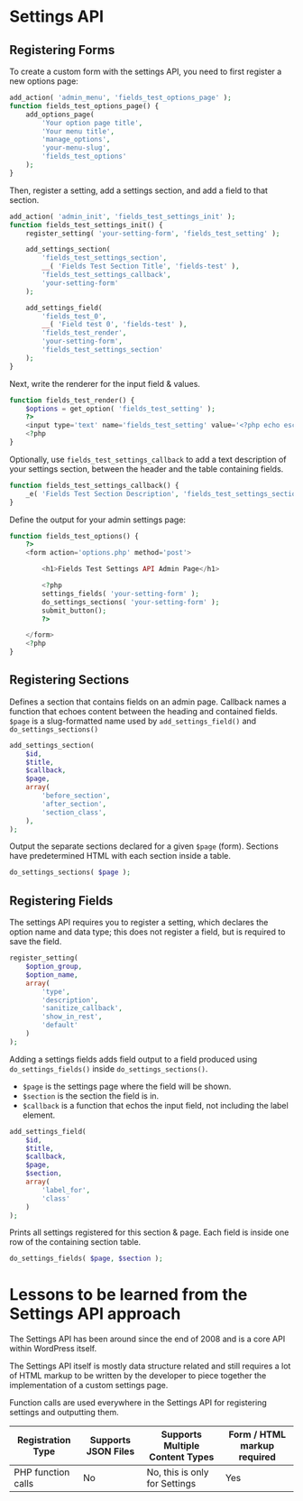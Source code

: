 # Settings API

## Registering Forms

To create a custom form with the settings API, you need to first register a new options page:

```php
add_action( 'admin_menu', 'fields_test_options_page' );
function fields_test_options_page() {
	add_options_page(
		'Your option page title',
		'Your menu title',
		'manage_options',
		'your-menu-slug',
		'fields_test_options'
	);
}
```

Then, register a setting, add a settings section, and add a field to that section.

```php
add_action( 'admin_init', 'fields_test_settings_init' );
function fields_test_settings_init() {
	register_setting( 'your-setting-form', 'fields_test_setting' );

	add_settings_section(
		'fields_test_settings_section',
		__( 'Fields Test Section Title', 'fields-test' ),
		'fields_test_settings_callback',
		'your-setting-form'
	);

	add_settings_field(
		'fields_test_0',
		__( 'Field test 0', 'fields-test' ),
		'fields_test_render',
		'your-setting-form',
		'fields_test_settings_section'
	);
}
```

Next, write the renderer for the input field & values.

```php
function fields_test_render() {
	$options = get_option( 'fields_test_setting' );
	?>
    <input type='text' name='fields_test_setting' value='<?php echo esc_attr( $options ); ?>'>
	<?php
}
```

Optionally, use `fields_test_settings_callback` to add a text description of your settings section, between the header
and the table containing fields.

```php
function fields_test_settings_callback() {
	_e( 'Fields Test Section Description', 'fields_test_settings_section' );
}
```

Define the output for your admin settings page:

```php
function fields_test_options() {
	?>
    <form action='options.php' method='post'>

        <h1>Fields Test Settings API Admin Page</h1>

		<?php
		settings_fields( 'your-setting-form' );
		do_settings_sections( 'your-setting-form' );
		submit_button();
		?>

    </form>
	<?php
}
```

## Registering Sections

Defines a section that contains fields on an admin page. Callback names a function that echoes content between the
heading and contained fields. `$page` is a slug-formatted name used by `add_settings_field()`
and `do_settings_sections()`

```php
add_settings_section(
	$id,
	$title,
	$callback,
	$page,
	array(
		'before_section',
		'after_section',
		'section_class',
	),
);
```

Output the separate sections declared for a given `$page` (form). Sections have predetermined HTML with each section
inside a table.

```php
do_settings_sections( $page );
```

## Registering Fields

The settings API requires you to register a setting, which declares the option name and data type; this does not
register a field, but is required to save the field.

```php
register_setting(
	$option_group,
	$option_name,
	array(
		'type',
		'description',
		'sanitize_callback',
		'show_in_rest',
		'default'
	)
);
```

Adding a settings fields adds field output to a field produced using `do_settings_fields()`
inside `do_settings_sections()`.

* `$page` is the settings page where the field will be shown.
* `$section` is the section the field is in.
* `$callback` is a function that echos the input field, not including the label element.

```php
add_settings_field(
	$id,
	$title,
	$callback,
	$page,
	$section,
	array(
		'label_for',
		'class'
	)
);
```

Prints all settings registered for this section & page. Each field is inside one row of the containing section table.

```php
do_settings_fields( $page, $section );
```

# Lessons to be learned from the Settings API approach

The Settings API has been around since the end of 2008 and is a core API within WordPress itself.

The Settings API itself is mostly data structure related and still requires a lot of HTML markup to be written by the
developer to piece together the implementation of a custom settings page.

Function calls are used everywhere in the Settings API for registering settings and outputting them.

| Registration Type  | Supports JSON Files | Supports Multiple Content Types | Form / HTML markup required |
|--------------------|---------------------|---------------------------------|-----------------------------|
| PHP function calls | No                  | No, this is only for Settings   | Yes                         |
